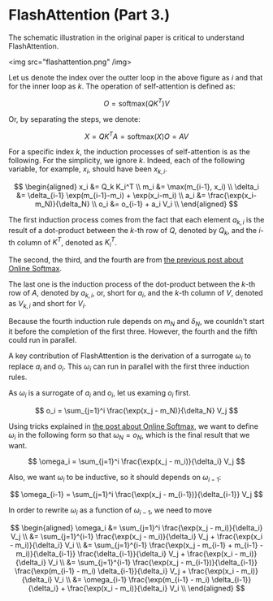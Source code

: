 # FlashAttention (Part 3.)

The schematic illustration in the original paper is critical to understand FlashAttention.

<img src="flashattention.png" /img>

Let us denote the index over the outter loop in the above figure as $i$ and that for the inner loop as $k$.  The operation of self-attention is defined as:

$$O = \text{softmax}(Q K^T) V$$

Or, by separating the steps, we denote:

$$
X = Q K^T
A = \text{softmax}(X)
O = A V
$$

For a specific index $k$, the induction processes of self-attention is as the following.  For the simplicity, we ignore $k$. Indeed, each of the following variable, for example, $x_i$, should have been $x_{k,i}$.

$$
\begin{aligned}
x_i &= Q_k K_i^T \\
m_i &= \max(m_{i-1}, x_i) \\
\delta_i &= \delta_{i-1} \exp(m_{i-1}-m_i) + \exp(x_i-m_i) \\
a_i &= \frac{\exp(x_i-m_N)}{\delta_N} \\
o_i &= o_{i-1} + a_i V_i \\
\end{aligned}
$$

The first induction process comes from the fact that each element $a_{k,i}$ is the result of a dot-product between the $k$-th row of $Q$, denoted by $Q_k$, and the $i$-th column of $K^T$, denoted as $K_i^T$.

The second, the third, and the fourth are from [the previous post about Online Softmax](online-softmax.html). 

The last one is the induction process of the dot-product between the $k$-th row of $A$, denoted by $a_{k,i}$, or, short for $a_i$, and the $k$-th column of $V$, denoted as $V_{k,i}$ and short for $V_i$.

Because the fourth induction rule depends on $m_N$ and $\delta_N$, we counldn't start it before the completion of the first three.  However, the fourth and the fifth could run in parallel.

A key contribution of FlashAttention is the derivation of a surrogate $\omega_i$ to replace $a_i$ and $o_i$. This $\omega_i$ can run in parallel with the first three induction rules.

As $\omega_i$ is a surrogate of $a_i$ and $o_i$, let us examing $o_i$ first.

$$
o_i = \sum_{j=1}^i \frac{\exp(x_j - m_N)}{\delta_N} V_j
$$

Using tricks explained in [the post about Online Softmax](online-softmax.html), we want to define $\omega_i$ in the following form so that $\omega_N=o_N$, which is the final result that we want.

$$
\omega_i = \sum_{j=1}^i \frac{\exp(x_j - m_i)}{\delta_i} V_j
$$

Also, we want $\omega_i$ to be inductive, so it should depends on $\omega_{i-1}$:

$$
\omega_{i-1} = \sum_{j=1}^i \frac{\exp(x_j - m_{i-1})}{\delta_{i-1}} V_j
$$

In order to rewrite $\omega_i$ as a function of $\omega_{i-1}$, we need to move 

$$
\begin{aligned}
\omega_i 
&= \sum_{j=1}^i \frac{\exp(x_j - m_i)}{\delta_i} V_j \\
&= \sum_{j=1}^{i-1} \frac{\exp(x_j - m_i)}{\delta_i} V_j + \frac{\exp(x_i - m_i)}{\delta_i} V_i \\
&= \sum_{j=1}^{i-1} \frac{\exp(x_j - m_{i-1} + m_{i-1} - m_i)}{\delta_{i-1}} \frac{\delta_{i-1}}{\delta_i} V_j + \frac{\exp(x_i - m_i)}{\delta_i} V_i \\
&= \sum_{j=1}^{i-1} \frac{\exp(x_j - m_{i-1})}{\delta_{i-1}} \frac{\exp(m_{i-1} - m_i) \delta_{i-1}}{\delta_i} V_j + \frac{\exp(x_i - m_i)}{\delta_i} V_i \\
&= \omega_{i-1} \frac{\exp(m_{i-1} - m_i) \delta_{i-1}}{\delta_i} + \frac{\exp(x_i - m_i)}{\delta_i} V_i \\
\end{aligned}
$$
